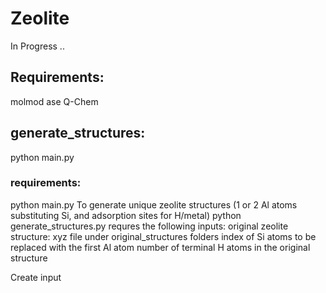 # Zeolite

In Progress ..
## Requirements:
  molmod
  ase
  Q-Chem

## generate_structures: 
python main.py

### requirements:

  python main.py
  To generate unique zeolite structures (1 or 2 Al atoms substituting Si, and adsorption sites for H/metal)
  python generate_structures.py requres the following inputs:
    original zeolite structure: xyz file under original_structures folders
    index of Si atoms to be replaced with the first Al atom
    number of terminal H atoms in the original structure
    
    
Create input
    
    
    


